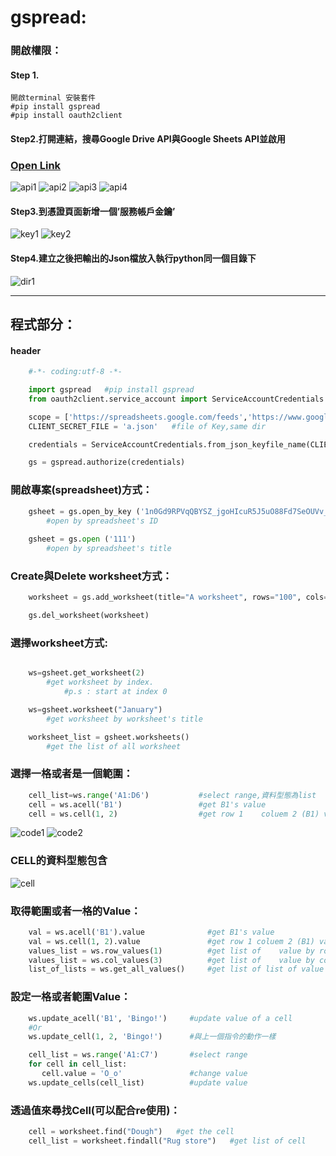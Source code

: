 # gspread: 
### 開啟權限：
#### Step 1.
		
	開啟terminal 安裝套件
	#pip install gspread			
	#pip install oauth2client	




#### Step2.打開連結，搜尋Google Drive API與Google Sheets API並啟用 
### [Open Link ](https://console.developers.google.com/apis/)
![api1](./api1.jpg)
![api2](./api2.jpg)
![api3](./api3.jpg)
![api4](./api4.jpg)

#### Step3.到憑證頁面新增一個’服務帳戶金鑰’
![key1](./key1.jpg)
![key2](./key2.jpg)

#### Step4.建立之後把輸出的Json檔放入執行python同一個目錄下
![dir1](./dir1.jpg)

---
## 程式部分：
#### header
	
```python 
	#-*- coding:utf-8 -*-

	import gspread   #pip install gspread
	from oauth2client.service_account import ServiceAccountCredentials   #pip install --upgrade oauth2client

	scope = ['https://spreadsheets.google.com/feeds','https://www.googleapis.com/auth/drive']
	CLIENT_SECRET_FILE = 'a.json'   #file of Key,same dir

	credentials = ServiceAccountCredentials.from_json_keyfile_name(CLIENT_SECRET_FILE,scope)

	gs = gspread.authorize(credentials)
```

### 開啟專案(spreadsheet)方式：
```python
	gsheet = gs.open_by_key ('1n0Gd9RPVqQBYSZ_jgoHIcuR5J5uO88Fd7SeOUVv_f_I')   
		#open by spreadsheet's ID
	
	gsheet = gs.open ('111')  
		#open by spreadsheet's title
```
### Create與Delete worksheet方式：
```python
	worksheet = gs.add_worksheet(title="A worksheet", rows="100", cols="20")

	gs.del_worksheet(worksheet)
```
### 選擇worksheet方式:
```python

	ws=gsheet.get_worksheet(2)            
		#get worksheet by index.               
			#p.s : start at index 0

	ws=gsheet.worksheet("January")        
		#get worksheet by worksheet's title

	worksheet_list = gsheet.worksheets()  
		#get the list of all worksheet
```
### 選擇一格或者是一個範圍：
```python
	cell_list=ws.range('A1:D6')  		  #select range,資料型態為list
	cell = ws.acell('B1')				  #get B1's value
	cell = ws.cell(1, 2)   				  #get row 1 	coluem 2 (B1) value
```
![code1](./code1.jpg)
![code2](./code2.jpg)
### CELL的資料型態包含
![cell](./cell.jpg)

### 取得範圍或者一格的Value：
```python
	val = ws.acell('B1').value  			#get B1's value
	val = ws.cell(1, 2).value   			#get row 1 coluem 2 (B1) value
	values_list = ws.row_values(1)  		#get list of 	value by row (p.s:start at 1)
	values_list = ws.col_values(3)  		#get list of 	value by column (p.s:start at 1)
	list_of_lists = ws.get_all_values()     #get list of list of value 
```
### 設定一格或者範圍Value：
```python
	ws.update_acell('B1', 'Bingo!')		#update value of a cell
	#Or
	ws.update_cell(1, 2, 'Bingo!')		#與上一個指令的動作一樣

	cell_list = ws.range('A1:C7')		#select range 
	for cell in cell_list:
	   cell.value = 'O_o'				#change value
	ws.update_cells(cell_list)			#update value 
```
### 透過值來尋找Cell(可以配合re使用)：
```python
	cell = worksheet.find("Dough")   #get the cell 
	cell_list = worksheet.findall("Rug store")   #get list of cell 
```